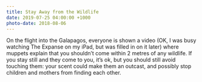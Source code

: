 ```yaml
---
title: Stay Away from the Wildlife
date: 2019-07-25 04:00:00 +1000
photo-date: 2018-08-06
---
```

On the flight into the Galapagos, everyone is shown a video (OK, I was busy watching The Expanse on my iPad, but was filled in on it later) where muppets explain that you shouldn’t come within 2 metres of any wildlife. If you stay still and they come to you, it’s ok, but you should still avoid touching them: your scent could make them an outcast, and possibly stop children and mothers from finding each other.
